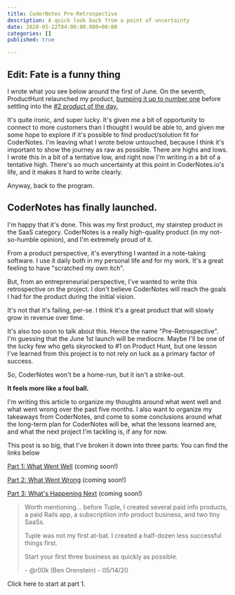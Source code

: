 ```yaml
---
title: CoderNotes Pre-Retrospective
description: A quick look back from a point of uncertainty
date: 2020-05-22T04:00:00.000+00:00
categories: []
published: true

---
```

## Edit: Fate is a funny thing

I wrote what you see below around the first of June. On the seventh, ProductHunt relaunched my product, [bumping it up to number one](https://www.indiehackers.com/product/codernotes/1-product-of-the-day-on-producthunt--M9DjlN9JekWM8g_bZF-) before settling into the [#2 product of the day.](https://www.producthunt.com/posts/codernotes) 

It's quite ironic, and super lucky. It's given me a bit of opportunity to connect to more customers than I thought I would be able to, and given me some hope to explore if it's possible to find product/solution fit for CoderNotes. I'm leaving what I wrote below untouched, because I think it's important to show the journey as raw as possible. There are highs and lows. I wrote this in a bit of a tentative low, and right now I'm writing in a bit of a tentative high. There's so much uncertainty at this point in CoderNotes.io's life, and it makes it hard to write clearly. 

Anyway, back to the program.

## CoderNotes has finally launched.

I'm happy that it's done. This was my first product, my stairstep product in the SaaS category. CoderNotes is a really high-quality product (in my not-so-humble opinion), and I'm extremely proud of it.

From a product perspective, it's everything I wanted in a note-taking software. I use it daily both in my personal life and for my work. It's a great feeling to have "scratched my own itch".

But, from an entrepreneurial perspective, I've wanted to write this retrospective on the project. I don't believe CoderNotes will reach the goals I had for the product during the initial vision.

It's not that it's failing, per-se. I think it's a great product that will slowly grow in revenue over time.

It's also too soon to talk about this. Hence the name "Pre-Retrospective". I'm guessing that the June 1st launch will be mediocre. Maybe I'll be one of the lucky few who gets skyrocked to #1 on Product Hunt, but one lesson I've learned from this project is to not rely on luck as a primary factor of success.

So, CoderNotes won't be a home-run, but it isn't a strike-out.

**It feels more like a foul ball.**

I'm writing this article to organize my thoughts around what went well and what went wrong over the past five months. I also want to organize my takeaways from CoderNotes, and come to some conclusions around what the long-term plan for CoderNotes will be, what the lessons learned are, and what the next project I'm tackling is, if any for now.

This post is so big, that I've broken it down into three parts: You can find the links below

[Part 1: What Went Well](https://www.kevinconti.com/blog/codernotes-pre-retrospective-1-what-went-well/codernotes-pre-retrospective-1-what-went-well/) (coming soon!)

[Part 2: What Went Wrong](https://www.kevinconti.com/blog/codernotes-pre-retrospective-2-what-went-wrong/) (coming soon!)

[Part 3: What's Happening Next]() (coming soon!)

> Worth mentioning... before Tuple, I created several paid info products, a paid Rails app, a subscriptiion info product business, and two tiny SaaSs.
>
> Tuple was not my first at-bat. I created a half-dozen less successful things first.
>
> Start your first three business as quickly as possible.
>
> \- @r00k (Ben Orenstein) - 05/14/20

Click here to start at part 1.